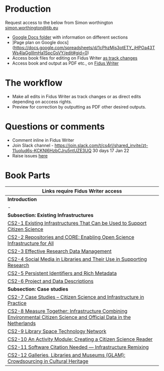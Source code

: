 # Production

Request access to the below from Simon worthington simon.worthington@tib.eu

 * [Google Docs folder](https://drive.google.com/drive/folders/13L3I9Xh4JnJ2qZhKNkd2kvwIPT9XDols) with information on different sections
 * ]Page plan on Google docs](https://docs.google.com/spreadsheets/d/1cPhzMjs3otETY_jHPOa43TWs4IaGgIllmHa1SpcGsVY/edit#gid=0)
 * Access book files for editing on Fidus Writer [as track changes](https://write.handbuch.io/)
 * Access book and output as PDF etc., on [Fidus Writer](https://write.handbuch.io/)

# The workflow

 * Make all edits in Fidus Writer as track changes or as direct edits depending on acccess rights.
 * Preview for correction by outputting as PDF other desired outputs.

# Questions or comments
    
 * Comment inline in Fidus Writer
 * Join Slack channel - https://join.slack.com/t/cs4rl/shared_invite/zt-11uolud6s-KCKNl6HzbCJru5ntUZE3UQ 30 days 17 Jan 22
 * Raise issues [here](https://github.com/cs4rl/production/issues) 

# Book Parts

| Links require Fidus Writer access                                                                                                                                            |
|---------------------------------------------------------------------------------------------------------------------------------------------------------------|
| **Introduction**                                                                                                                                              |
| \-                                                                                                                                                            |
| **Subsection: Existing Infrastructures**                                                                                                                      |
| [CS2-1 Existing Infrastructures That Can be Used to Support Citizen Science](https://write.handbuch.io/document/453)                                          |
| [CS2-2 Repositories and CORE: Enabling Open Science Infrastructure for All](https://write.handbuch.io/document/454)                                           |
| [CS2-3 Effective Research Data Management](https://write.handbuch.io/document/457)                                                                            |
| [CS2-4 Social Media in Libraries and Their Use in Supporting Research](https://write.handbuch.io/document/458)                                                |
| [CS2-5 Persistent Identifiers and Rich Metadata](https://write.handbuch.io/document/459)                                                                      |
| [CS2-6 Project and Data Descriptions](https://write.handbuch.io/document/460)                                                                                 |
| **Subsection: Case studies**                                                                                                                                  |
| [CS2-7 Case Studies – Citizen Science and Infrastructure in Practice](https://write.handbuch.io/document/462)                                                 |
| [CS2-8 Measure Together: Infrastructure Combining Environmental Citizen Science and Official Data in the Netherlands](https://write.handbuch.io/document/463) |
| [CS2-9 Library Space Technology Network](https://write.handbuch.io/document/465)                                                                              |
| [CS2-10 An Activity Module: Creating a Citizen Science Reader](https://write.handbuch.io/document/466)                                                        |
| [CS2-11 Software Citation Needed — Infrastructure Remixing](https://write.handbuch.io/document/467)                                                           |
| [CS2-12 Galleries, Libraries and Museums (GLAM): Crowdsourcing in Cultural Heritage](https://write.handbuch.io/document/468)                                  |
